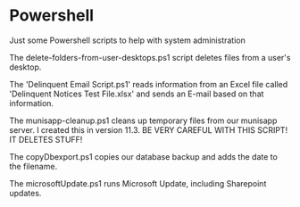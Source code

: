 # Powershell
Just some Powershell scripts to help with system administration

The delete-folders-from-user-desktops.ps1 script deletes files from a user's desktop.

The 'Delinquent Email Script.ps1' reads information from an Excel file called 'Delinquent Notices Test File.xlsx' and sends an E-mail based on that information.

The munisapp-cleanup.ps1 cleans up temporary files from our munisapp server. I created this in version 11.3. BE VERY CAREFUL WITH THIS SCRIPT! IT DELETES STUFF!

The copyDbexport.ps1 copies our database backup and adds the date to the filename.

The microsoftUpdate.ps1 runs Microsoft Update, including Sharepoint updates.

